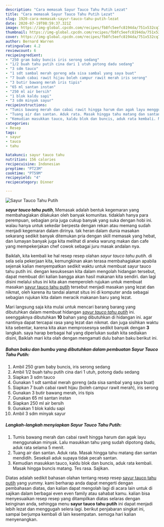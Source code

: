 ```yaml
---
description: "Cara memasak Sayur Tauco Tahu Putih Lezat"
title: "Cara memasak Sayur Tauco Tahu Putih Lezat"
slug: 1920-cara-memasak-sayur-tauco-tahu-putih-lezat
date: 2020-07-19T08:59:37.321Z
image: https://img-global.cpcdn.com/recipes/fb8fc5eefc8194da/751x532cq70/sayur-tauco-tahu-putih-foto-resep-utama.jpg
thumbnail: https://img-global.cpcdn.com/recipes/fb8fc5eefc8194da/751x532cq70/sayur-tauco-tahu-putih-foto-resep-utama.jpg
cover: https://img-global.cpcdn.com/recipes/fb8fc5eefc8194da/751x532cq70/sayur-tauco-tahu-putih-foto-resep-utama.jpg
author: Bernard Warren
ratingvalue: 4.2
reviewcount: 6
recipeingredient:
- "250 gram baby buncis iris serong sedang"
- "1/2 buah tahu putih cina dari 1 utuh potong dadu sedang"
- "3 sdm tauco"
- "1 sdt sambal merah goreng ada sisa sambal yang saya buat"
- "7 buah cabai rawit hijau boleh campur rawit merah iris serong"
- "3 butir bawang merah iris tipis"
- "65 ml santan instan"
- "250 ml air bersih"
- "1 blok kaldu sapi"
- "3 sdm minyak sayur"
recipeinstructions:
- "Tumis bawang merah dan cabai rawit hingga harum dan agak layu menggunakan minyak. Lalu masukkan tahu yang sudah dipotong dadu, aduk rata selama 5 menit."
- "Tuang air dan santan. Aduk rata. Masak hingga tahu matang dan santan mendidih. Sesekali aduk supaya tidak pecah santan."
- "Kemudian masukkan tauco, kaldu blok dan buncis, aduk rata kembali. Masak hingga buncis matang. Tes rasa. Sajikan."
categories:
- Resep
tags:
- sayur
- tauco
- tahu

katakunci: sayur tauco tahu 
nutrition: 156 calories
recipecuisine: Indonesian
preptime: "PT23M"
cooktime: "PT59M"
recipeyield: "4"
recipecategory: Dinner

---
```



![Sayur Tauco Tahu Putih](https://img-global.cpcdn.com/recipes/fb8fc5eefc8194da/751x532cq70/sayur-tauco-tahu-putih-foto-resep-utama.jpg)

<b><i>sayur tauco tahu putih</i></b>, Memasak adalah bentuk kegemaran yang membahagiakan dilakukan oleh banyak komunitas. tidaklah hanya para perempuan, sebagian pria juga cukup banyak yang suka dengan hobi ini. walau hanya untuk sekedar berpesta dengan rekan atau memang sudah menjadi kegemaran dalam dirinya. tak heran dalam dunia masakan sekarang sedikit banyak ditemukan pria dengan skill memasak yang hebat, dan lumayan banyak juga kita melihat di aneka warung makan dan cafe yang mempekerjakan chef cowok sebagai juru masak andalan nya.

Baiklah, kita kembali ke hal resep resep olahan <i>sayur tauco tahu putih</i>. di sela sela pekerjaan kita, kemungkinan akan terasa membahagiakan apabila sejenak kalian menyempatkan sedikit waktu untuk membuat sayur tauco tahu putih ini. dengan kesuksesan kita dalam mengolah hidangan tersebut, dapat membuat diri kalian bangga akan hasil makanan kita sendiri. dan lagi disini melalui situs ini kita akan memperoleh rujukan untuk membuat masakan <u>sayur tauco tahu putih</u> tersebut menjadi masakan yang lezat dan nikmat, oleh karena itu tandai alamat situs ini di komputer anda sebagai sebagian rujukan kita dalam meracik makanan baru yang lezat.




Mari langsung saja kita mulai untuk mencari barang barang yang dibutuhkan dalam membuat hidangan <u><i>sayur tauco tahu putih</i></u> ini. seenggaknya dibutuhkan <b>10</b> bahan yang dibutuhkan di hidangan ini. agar nantinya dapat tercapai rasa yang lezat dan nikmat. dan juga sisihkan waktu kita sebentar, karena kita akan memprosesnya sedikit banyak dengan <b>3</b> langkah. saya harap berbagai hal yang diperlukan sudah kita sediakan disini, Baiklah mari kita olah dengan mengamati dulu bahan baku berikut ini.

<!--inarticleads1-->

##### Bahan baku dan bumbu yang dibutuhkan dalam pembuatan Sayur Tauco Tahu Putih:

1. Ambil 250 gram baby buncis, iris serong sedang
1. Ambil 1/2 buah tahu putih cina dari 1 utuh, potong dadu sedang
1. Siapkan 3 sdm tauco
1. Gunakan 1 sdt sambal merah goreng (ada sisa sambal yang saya buat)
1. Siapkan 7 buah cabai rawit hijau (boleh campur rawit merah), iris serong
1. Gunakan 3 butir bawang merah, iris tipis
1. Gunakan 65 ml santan instan
1. Siapkan 250 ml air bersih
1. Gunakan 1 blok kaldu sapi
1. Ambil 3 sdm minyak sayur




<!--inarticleads2-->

##### Langkah-langkah menyiapkan Sayur Tauco Tahu Putih:

1. Tumis bawang merah dan cabai rawit hingga harum dan agak layu menggunakan minyak. Lalu masukkan tahu yang sudah dipotong dadu, aduk rata selama 5 menit.
1. Tuang air dan santan. Aduk rata. Masak hingga tahu matang dan santan mendidih. Sesekali aduk supaya tidak pecah santan.
1. Kemudian masukkan tauco, kaldu blok dan buncis, aduk rata kembali. Masak hingga buncis matang. Tes rasa. Sajikan.




Diatas adalah sedikit bahasan olahan tentang resep resep <u>sayur tauco tahu putih</u> yang yummy. kami berharap anda dapat mengerti dengan pembahasan diatas, dan kalian dapat mengolah lagi di acara lain untuk di sajikan dalam berbagai even even family atau sahabat kamu. kalian bisa menyesuaikan resep resep yang ditampilkan diatas selaras dengan keinginan anda, sehingga menu <b>sayur tauco tahu putih</b> ini dapat menjadi lebih lezat dan menggugah selera lagi. berikut penjabaran singkat ini, sampai berjumpa kembali di lain kesempatan. semoga hari kalian menyenangkan.
